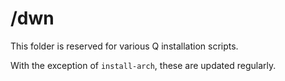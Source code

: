 # /dwn

This folder is reserved for various Q installation scripts.

With the exception of `install-arch`, these are updated regularly.